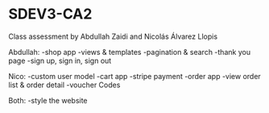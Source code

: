 # SDEV3-CA2
Class assessment by Abdullah Zaidi and Nicolás Álvarez Llopis

Abdullah:
-shop app
-views & templates
-pagination & search
-thank you page
-sign up, sign in, sign out

Nico:
-custom user model
-cart app
-stripe payment
-order app
-view order list & order detail
-voucher Codes

Both:
-style the website
